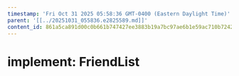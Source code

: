 ```yaml
---
timestamp: 'Fri Oct 31 2025 05:58:36 GMT-0400 (Eastern Daylight Time)'
parent: '[[../20251031_055836.e2825589.md]]'
content_id: 861a5ca891d00c0b661b747427ee3883b19a7bc97ae6b1e59ac710b72429aaff
---
```


# implement: FriendList
